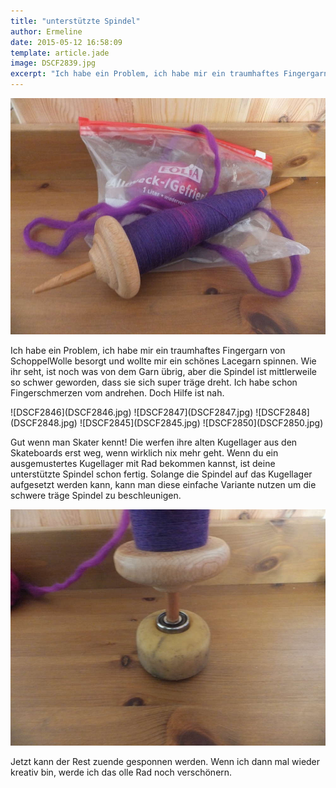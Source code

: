 ```yaml
---
title: "unterstützte Spindel"
author: Ermeline
date: 2015-05-12 16:58:09
template: article.jade
image: DSCF2839.jpg
excerpt: "Ich habe ein Problem, ich habe mir ein traumhaftes Fingergarn von SchoppelWolle besorgt und wollte mir ein schönes Lacegarn spinnen. "
---
```


![DSCF2839](DSCF2839.jpg)

Ich habe ein Problem, ich habe mir ein traumhaftes Fingergarn von
SchoppelWolle besorgt und wollte mir ein schönes Lacegarn spinnen. Wie
ihr seht, ist noch was von dem Garn übrig, aber die Spindel ist
mittlerweile so schwer geworden, dass sie sich super träge dreht. Ich
habe schon Fingerschmerzen vom andrehen. Doch Hilfe ist nah.

<div id='slides' class='slideshow'>
![DSCF2846](DSCF2846.jpg)
![DSCF2847](DSCF2847.jpg)
![DSCF2848](DSCF2848.jpg)
![DSCF2845](DSCF2845.jpg)
![DSCF2850](DSCF2850.jpg)
</div>

Gut wenn man Skater kennt! Die werfen ihre alten Kugellager aus den
Skateboards erst weg, wenn wirklich nix mehr geht. Wenn du ein
ausgemustertes Kugellager mit Rad bekommen kannst, ist deine
unterstützte Spindel schon fertig. Solange die Spindel auf das
Kugellager aufgesetzt werden kann, kann man diese einfache Variante
nutzen um die schwere träge Spindel zu beschleunigen.

![DSCF2851](DSCF2851.jpg)

Jetzt kann der Rest zuende gesponnen werden. Wenn ich dann mal wieder
kreativ bin, werde ich das olle Rad noch verschönern.
